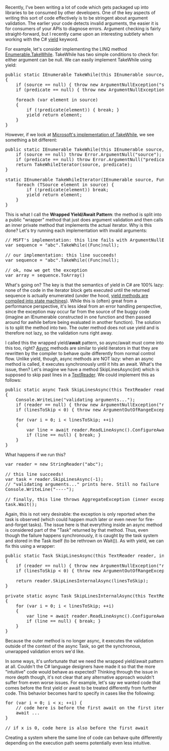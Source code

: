 Recently, I've been writing a lot of code which gets packaged up into libraries to be consumed by other developers. One of the key aspects of writing this sort of code effectively is to be stringent about argument validation. The earlier your code detects invalid arguments, the easier it is for consumers of your APIs to diagnose errors. Argument checking is fairly straight-forward, but I recently came upon an interesting subtlety when working with the C# <a href="http://msdn.microsoft.com/en-us/library/9k7k7cf0.aspx">yield</a> keyword. 

<!--more-->

For example, let's consider implementing the LINQ method <a href="http://msdn.microsoft.com/en-us/library/vstudio/bb534804(v=vs.100).aspx">Enumerable.TakeWhile</a>. TakeWhile has two simple conditions to check for: either argument can be null. We can easily implement TakeWhile using yield:

<pre>
public static IEnumerable<TSource> TakeWhile<TSource>(this IEnumerable<TSource> source, Func<TSource, bool> predicate)
{
    if (source == null) { throw new ArgumentNullException("source"); }
	if (predicate == null) { throw new ArgumentNullException("predicate"); }
	
	foreach (var element in source) 
	{
		if (!predicate(element)) { break; }
		yield return element; 
	}
}
</pre>

However, if we look at <a href="http://referencesource.microsoft.com/#System.Core/System/Linq/Enumerable.cs,28936f7582207b50">Microsoft's implementation of TakeWhile</a>, we see something a bit different:

<pre>
public static IEnumerable<TSource> TakeWhile<TSource>(this IEnumerable<TSource> source, Func<TSource, bool> predicate) {
	if (source == null) throw Error.ArgumentNull("source");
	if (predicate == null) throw Error.ArgumentNull("predicate");
	return TakeWhileIterator<TSource>(source, predicate);
}

static IEnumerable<TSource> TakeWhileIterator<TSource>(IEnumerable<TSource> source, Func<TSource, bool> predicate) {
	foreach (TSource element in source) {
		if (!predicate(element)) break;
		yield return element;
	}
}
</pre>

This is what I call the <strong>Wrapped Yield/Await Pattern</strong>: the method is split into a public "wrapper" method that just does argument validation and then calls an inner private method that implements the actual iterator. Why is this done? Let's try running each implementation with invalid arguments:

<pre>
// MSFT's implementation: this line fails with ArgumentNullException
var sequence = "abc".TakeWhile((Func<char, bool>)null);

// our implementation: this line succeeds!
var sequence = "abc".TakeWhile((Func<char, bool>)null);

// ok, now we get the exception
var array = sequence.ToArray()
</pre>

What's going on? The key is that the semantics of yield in C# are 100% lazy: none of the code in the iterator block gets executed until the returned sequence is actually enumerated (under the hood, <a href="http://csharpindepth.com/articles/chapter6/iteratorblockimplementation.aspx">yield methods are compiled into state machines</a>). While this is (often) great from a performance perspective, it's less ideal from an error handling perspective, since the exception may occur far from the source of the buggy code (imagine an IEnumerable constructed in one function and then passed around for awhile before being evaluated in another function). The solution is to split the method into two. The outer method does not use yield and is therefore not lazy, so the validation runs right away.

I called this the wrapped yield/<strong>await</strong> pattern, so async/await must come into this too, right? <a href="http://msdn.microsoft.com/en-us/library/hh191443.aspx">Async</a> methods are similar to yield iterators in that they are rewritten by the compiler to behave quite differently from normal control flow. Unlike yield, though, async methods are NOT lazy: when an async method is called, it executes synchronously until it hits an await. What's the issue, then? Let's imagine we have a method SkipLinesAsync(int) which is supposed to skip past lines in a <a href="http://msdn.microsoft.com/en-us/library/system.io.textreader%28v=vs.110%29.aspx">TextReader</a>. We could implement this as follows:

<pre>
public static async Task SkipLinesAsync(this TextReader reader, int linesToSkip)
{
	Console.WriteLine("validating arguments...");
	if (reader == null) { throw new ArgumentNullException("reader"); }
	if (linesToSkip < 0) { throw new ArgumentOutOfRangeException("linesToSkip"); }	
	
	for (var i = 0; i < linesToSkip; ++i)
	{
		var line = await reader.ReadLineAsync().ConfigureAwait(false);
		if (line == null) { break; }
	}
}
</pre>

What happens if we run this?

<pre>
var reader = new StringReader("abc");

// this line succeeds!
var task = reader.SkipLinesAsync(-1); 
// "validating arguments..." prints here. Still no failure
Console.WriteLine("----");

// finally, this line throws AggregateException (inner exception is ArgumentOutOfRangeException)
task.Wait();
</pre>

Again, this is not very desirable: the exception is only reported when the task is observed (which could happen much later or even never for fire-and-forget tasks). The issue here is that everything inside an async method is considered part of the "Task" returned by that method. Thus, even though the failure happens synchronously, it is caught by the task system and stored in the Task itself (to be rethrown on Wait()). As with yield, we can fix this using a wrapper:

<pre>
public static Task SkipLinesAsync(this TextReader reader, int linesToSkip)
{
	if (reader == null) { throw new ArgumentNullException("reader"); }
	if (linesToSkip < 0) { throw new ArgumentOutOfRangeException("linesToSkip"); }	
	
	return reader.SkipLinesInternalAsync(linesToSkip);
}

private static async Task SkipLinesInternalAsync(this TextReader reader, int linesToSkip)
{
	for (var i = 0; i < linesToSkip; ++i)
	{
		var line = await reader.ReadLineAsync().ConfigureAwait(false);
		if (line == null) { break; }
	}
}
</pre>

Because the outer method is no longer async, it executes the validation outside of the context of the async Task, so get the synchronous, unwrapped validation errors we'd like.

In some ways, it's unfortunate that we need the wrapped yield/await pattern at all. Couldn't the C# language designers have made it so that the more "intuitive" code would behave as expected? Thinking through the issue in more depth though, it's not clear that any alternative approach wouldn't suffer from even worse issues. For example, let's say we wanted code that comes before the first yield or await to be treated differently from further code. This behavior becomes hard to specify in cases like the following:

<pre>
for (var i = 0; i < x; ++i) {
	// code here is before the first await on the first iteration only
	await ...
}

// if x is 0, code here is also before the first await
</pre>

Creating a system where the same line of code can behave quite differently depending on the execution path seems potentially even less intuitive.
